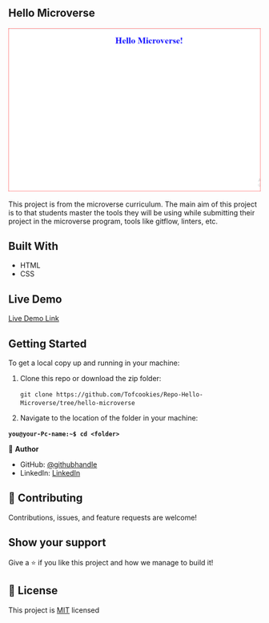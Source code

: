 ## Hello Microverse

![](HelloScreenshot.png)

This project is from the microverse curriculum. The main aim of this project is to  that students master the tools they will be using while submitting their project in the microverse program, tools like gitflow, linters, etc.

## Built With

- HTML
- CSS

## Live Demo

[Live Demo Link](https://tofcookies.github.io/Repo-Hello-Microverse/)

## Getting Started

To get a local copy up and running in your machine:
1. Clone this repo or download the zip folder:

   ``git clone https://github.com/Tofcookies/Repo-Hello-Microverse/tree/hello-microverse``
2. Navigate to the location of the folder in your machine:

 **``you@your-Pc-name:~$ cd <folder>``**


👤 **Author**

- GitHub: [@githubhandle](https://github.com/Tofcookies)
- LinkedIn: [LinkedIn](https://www.linkedin.com/in/oluwatofunmi-alugbin-a7aab9215/)


## 🤝 Contributing

Contributions, issues, and feature requests are welcome!

## Show your support

Give a ⭐ if you like this project and how we manage to build it!

## 📝 License

This project is [MIT](./MIT.md) licensed
